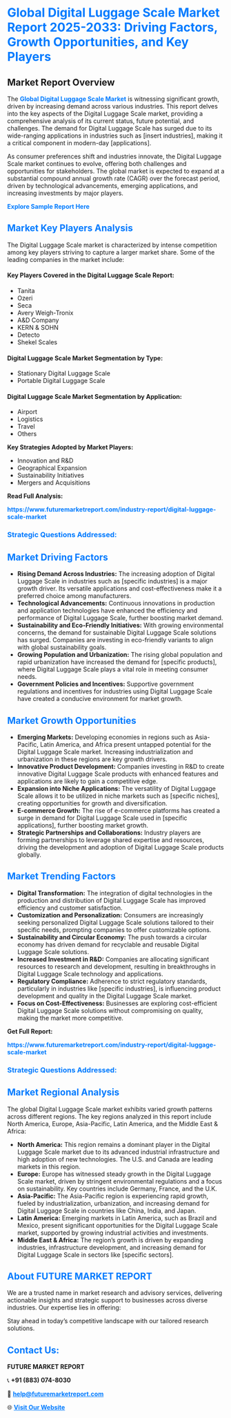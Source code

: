 <h1 style="color: #007BFF;">Global Digital Luggage Scale Market Report 2025-2033: Driving Factors, Growth Opportunities, and Key Players</h1>

<section id="overview">
<h2>Market Report Overview</h2>
<p>The <a href="https://www.futuremarketreport.com/industry-report/digital-luggage-scale-market" style="color: #007BFF; text-decoration: none;"><strong>Global Digital Luggage Scale Market</strong></a> is witnessing significant growth, driven by increasing demand across various industries. This report delves into the key aspects of the Digital Luggage Scale market, providing a comprehensive analysis of its current status, future potential, and challenges. The demand for Digital Luggage Scale has surged due to its wide-ranging applications in industries such as [insert industries], making it a critical component in modern-day [applications].</p>
<p>As consumer preferences shift and industries innovate, the Digital Luggage Scale market continues to evolve, offering both challenges and opportunities for stakeholders. The global market is expected to expand at a substantial compound annual growth rate (CAGR) over the forecast period, driven by technological advancements, emerging applications, and increasing investments by major players.</p>
</section>

<section id="overview">
<p><a href="https://www.futuremarketreport.com/request-sample/reportId=59578" style="color: #007BFF; text-decoration: none;"><strong>Explore Sample Report Here</strong></a></p>
</section>

<section id="key-players">
<h2 style="color: #007BFF;">Market Key Players Analysis</h2>
<p>The Digital Luggage Scale market is characterized by intense competition among key players striving to capture a larger market share. Some of the leading companies in the market include:</p>
<h4>Key Players Covered in the Digital Luggage Scale Report:</h4>
<ul><li>Tanita</li><li>Ozeri</li><li>Seca</li><li>Avery Weigh-Tronix</li><li>A&amp;D Company</li><li>KERN &amp; SOHN</li><li>Detecto</li><li>Shekel Scales</li></ul>
<h4>Digital Luggage Scale Market Segmentation by Type:</h4>
<ul><li>Stationary Digital Luggage Scale</li><li>Portable Digital Luggage Scale</li></ul>

<h4>Digital Luggage Scale Market Segmentation by Application:</h4>
<ul><li>Airport</li><li>Logistics</li><li>Travel</li><li>Others</li></ul>
<p><strong>Key Strategies Adopted by Market Players:</strong></p>
<ul>
<li>Innovation and R&D</li>
<li>Geographical Expansion</li>
<li>Sustainability Initiatives</li>
<li>Mergers and Acquisitions</li>
</ul>
</section>

<section>
<p><strong>Read Full Analysis: </strong></p><a href="https://www.futuremarketreport.com/industry-report/digital-luggage-scale-market" style="color: #007BFF; text-decoration: none;"><strong>https://www.futuremarketreport.com/industry-report/digital-luggage-scale-market</strong></a>
<h3 style="color: #007BFF;">Strategic Questions Addressed:</h3>
</section>

<section id="driving-factors">
<h2 style="color: #007BFF;">Market Driving Factors</h2>
<ul>
<li><strong>Rising Demand Across Industries:</strong> The increasing adoption of Digital Luggage Scale in industries such as [specific industries] is a major growth driver. Its versatile applications and cost-effectiveness make it a preferred choice among manufacturers.</li>
<li><strong>Technological Advancements:</strong> Continuous innovations in production and application technologies have enhanced the efficiency and performance of Digital Luggage Scale, further boosting market demand.</li>
<li><strong>Sustainability and Eco-Friendly Initiatives:</strong> With growing environmental concerns, the demand for sustainable Digital Luggage Scale solutions has surged. Companies are investing in eco-friendly variants to align with global sustainability goals.</li>
<li><strong>Growing Population and Urbanization:</strong> The rising global population and rapid urbanization have increased the demand for [specific products], where Digital Luggage Scale plays a vital role in meeting consumer needs.</li>
<li><strong>Government Policies and Incentives:</strong> Supportive government regulations and incentives for industries using Digital Luggage Scale have created a conducive environment for market growth.</li>
</ul>
</section>

<section id="growth-opportunities">
<h2 style="color: #007BFF;">Market Growth Opportunities</h2>
<ul>
<li><strong>Emerging Markets:</strong> Developing economies in regions such as Asia-Pacific, Latin America, and Africa present untapped potential for the Digital Luggage Scale market. Increasing industrialization and urbanization in these regions are key growth drivers.</li>
<li><strong>Innovative Product Development:</strong> Companies investing in R&D to create innovative Digital Luggage Scale products with enhanced features and applications are likely to gain a competitive edge.</li>
<li><strong>Expansion into Niche Applications:</strong> The versatility of Digital Luggage Scale allows it to be utilized in niche markets such as [specific niches], creating opportunities for growth and diversification.</li>
<li><strong>E-commerce Growth:</strong> The rise of e-commerce platforms has created a surge in demand for Digital Luggage Scale used in [specific applications], further boosting market growth.</li>
<li><strong>Strategic Partnerships and Collaborations:</strong> Industry players are forming partnerships to leverage shared expertise and resources, driving the development and adoption of Digital Luggage Scale products globally.</li>
</ul>
</section>

<section id="trending-factors">
<h2 style="color: #007BFF;">Market Trending Factors</h2>
<ul>
<li><strong>Digital Transformation:</strong> The integration of digital technologies in the production and distribution of Digital Luggage Scale has improved efficiency and customer satisfaction.</li>
<li><strong>Customization and Personalization:</strong> Consumers are increasingly seeking personalized Digital Luggage Scale solutions tailored to their specific needs, prompting companies to offer customizable options.</li>
<li><strong>Sustainability and Circular Economy:</strong> The push towards a circular economy has driven demand for recyclable and reusable Digital Luggage Scale solutions.</li>
<li><strong>Increased Investment in R&D:</strong> Companies are allocating significant resources to research and development, resulting in breakthroughs in Digital Luggage Scale technology and applications.</li>
<li><strong>Regulatory Compliance:</strong> Adherence to strict regulatory standards, particularly in industries like [specific industries], is influencing product development and quality in the Digital Luggage Scale market.</li>
<li><strong>Focus on Cost-Effectiveness:</strong> Businesses are exploring cost-efficient Digital Luggage Scale solutions without compromising on quality, making the market more competitive.</li>
</ul>
</section>

<section>
<p><strong>Get Full Report: </strong></p><a href="https://www.futuremarketreport.com/industry-report/digital-luggage-scale-market" style="color: #007BFF; text-decoration: none;"><strong>https://www.futuremarketreport.com/industry-report/digital-luggage-scale-market</strong></a>
<h3 style="color: #007BFF;">Strategic Questions Addressed:</h3>
</section>


<section id="regional-analysis">
<h2 style="color: #007BFF;">Market Regional Analysis</h2>
<p>The global Digital Luggage Scale market exhibits varied growth patterns across different regions. The key regions analyzed in this report include North America, Europe, Asia-Pacific, Latin America, and the Middle East & Africa:</p>
<ul>
<li><strong>North America:</strong> This region remains a dominant player in the Digital Luggage Scale market due to its advanced industrial infrastructure and high adoption of new technologies. The U.S. and Canada are leading markets in this region.</li>
<li><strong>Europe:</strong> Europe has witnessed steady growth in the Digital Luggage Scale market, driven by stringent environmental regulations and a focus on sustainability. Key countries include Germany, France, and the U.K.</li>
<li><strong>Asia-Pacific:</strong> The Asia-Pacific region is experiencing rapid growth, fueled by industrialization, urbanization, and increasing demand for Digital Luggage Scale in countries like China, India, and Japan.</li>
<li><strong>Latin America:</strong> Emerging markets in Latin America, such as Brazil and Mexico, present significant opportunities for the Digital Luggage Scale market, supported by growing industrial activities and investments.</li>
<li><strong>Middle East & Africa:</strong> The region’s growth is driven by expanding industries, infrastructure development, and increasing demand for Digital Luggage Scale in sectors like [specific sectors].</li>
</ul>
</section>

<footer>
<h2 style="color: #007BFF;">About FUTURE MARKET REPORT</h2>
<p>We are a trusted name in market research and advisory services, delivering actionable insights and strategic support to businesses across diverse industries. Our expertise lies in offering:</p>

<p>Stay ahead in today’s competitive landscape with our tailored research solutions.</p>

<h2 style="color: #007BFF;">Contact Us:</h2>
<p><strong>FUTURE MARKET REPORT</strong></p>
<p>📞 <strong>+91 (883) 074-8030</strong></p>
<p>📧 <strong><a href="mailto:help@futuremarketreport.com" style="color: #007BFF;">help@futuremarketreport.com</a></strong></p>
<p>🌐 <strong><a href="https://www.futuremarketreport.com/" style="color: #007BFF;">Visit Our Website</a></strong></p>
</footer>